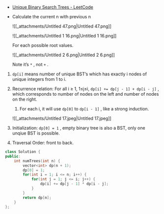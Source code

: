 - [Unique Binary Search Trees - LeetCode](https://leetcode.com/problems/unique-binary-search-trees/description/)

- Calculate the current n with previous n
    
    ![[_attachments/Untitled 47.png|Untitled 47.png]]
    
    ![[_attachments/Untitled 1 16.png|Untitled 1 16.png]]
    
    For each possible root values.
    
    ![[_attachments/Untitled 2 6.png|Untitled 2 6.png]]
    
    Note it’s `*` , not `+` .
    

1. `dp[i]` means number of unique BST’s which has exactly i nodes of unique integers from 1 to i.
2. Recurrence relation: For all i ≥ 1, 1≤j≤i, `dp[i] += dp[j - 1] + dp[i - j]` , which corresponds to number of nodes on the left and number of nodes on the right.
    
    1. For each i, it will use `dp[0]` to `dp[i - 1]` , like a strong induction.
    
    ![[_attachments/Untitled 17.jpeg|Untitled 17.jpeg]]
    
3. Initialization: `dp[0] = 1` , empty binary tree is also a BST, only one unqiue BST is possible.
4. Traversal Order: front to back.

```C++
class Solution {
public:
    int numTrees(int n) {
        vector<int> dp(n + 1);
        dp[0] = 1;
        for(int i = 1; i <= n; i++) {
            for(int j = 1; j <= i; j++) {
                dp[i] += dp[j - 1] * dp[i - j];
            }
        }
        return dp[n];
    }
};
```